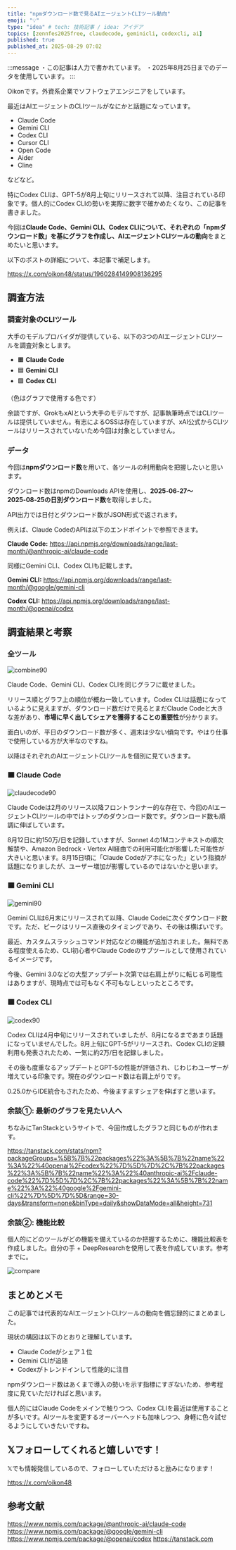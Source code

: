 ```yaml
---
title: "npmダウンロード数で見るAIエージェントCLIツール動向"
emoji: "💡"
type: "idea" # tech: 技術記事 / idea: アイデア
topics: [zennfes2025free, claudecode, geminicli, codexcli, ai]
published: true
published_at: 2025-08-29 07:02
---
```


:::message
・この記事は人力で書かれています。
・2025年8月25日までのデータを使用しています。
:::

Oikonです。外資系企業でソフトウェアエンジニアをしています。

最近はAIエージェントのCLIツールがなにかと話題になっています。

* Claude Code
* Gemini CLI
* Codex CLI
* Cursor CLI
* Open Code
* Aider
* Cline

などなど。

特にCodex CLIは、GPT-5が8月上旬にリリースされて以降、注目されている印象です。個人的にCodex CLIの勢いを実際に数字で確かめたくなり、この記事を書きました。

今回は**Claude Code、Gemini CLI、Codex CLIについて、それぞれの「npmダウンロード数」を基にグラフを作成し、AIエージェントCLIツールの動向**をまとめたいと思います。

以下のポストの詳細について、本記事で補足します。

https://x.com/oikon48/status/1960284149908136295

## 調査方法

### 調査対象のCLIツール

大手のモデルプロバイダが提供している、以下の3つのAIエージェントCLIツールを調査対象とします。

* 🟧 **Claude Code**
* 🟦 **Gemini CLI**
* 🟩 **Codex CLI**

（色はグラフで使用する色です）

余談ですが、GrokもxAIという大手のモデルですが、記事執筆時点ではCLIツールは提供していません。有志によるOSSは存在していますが、xAI公式からCLIツールはリリースされていないため今回は対象としていません。

### データ

今回は**npmダウンロード数**を用いて、各ツールの利用動向を把握したいと思います。

ダウンロード数はnpmのDownloads APIを使用し、**2025‑06‑27〜2025‑08‑25の日別ダウンロード数**を取得しました。

API出力では日付とダウンロード数がJSON形式で返されます。

例えば、Claude CodeのAPIは以下のエンドポイントで参照できます。

**Claude Code:**
https://api.npmjs.org/downloads/range/last-month/@anthropic-ai/claude-code

同様にGemini CLI、Codex CLIも記載します。

**Gemini CLI:**
https://api.npmjs.org/downloads/range/last-month/@google/gemini-cli

**Codex CLI:**
https://api.npmjs.org/downloads/range/last-month/@openai/codex

## 調査結果と考察

### 全ツール

![combine90](/images/ai-cli-tools/combined_90days_trim_color.png)

Claude Code、Gemini CLI、Codex CLIを同じグラフに載せました。

リリース順とグラフ上の順位が概ね一致しています。Codex CLIは話題になっているように見えますが、ダウンロード数だけで見るとまだClaude Codeと大きな差があり、**市場に早く出してシェアを獲得することの重要性**が分かります。

面白いのが、平日のダウンロード数が多く、週末は少ない傾向です。やはり仕事で使用している方が大半なのですね。

以降はそれぞれのAIエージェントCLIツールを個別に見ていきます。

### 🟧 Claude Code

![claudecode90](/images/ai-cli-tools/claude_code_90days_trim_color.png)

Claude Codeは2月のリリース以降フロントランナー的な存在で、今回のAIエージェントCLIツールの中ではトップのダウンロード数です。ダウンロード数も順調に伸ばしています。

8月12日に約150万/日を記録していますが、Sonnet 4の1Mコンテキストの順次解禁や、Amazon Bedrock・Vertex AI経由での利用可能化が影響した可能性が大きいと思います。8月15日頃に「Claude Codeがアホになった」という指摘が話題になりましたが、ユーザー増加が影響しているのではないかと思います。

### 🟦 Gemini CLI

![gemini90](/images/ai-cli-tools/gemini_cli_90days_trim_color.png)

Gemini CLIは6月末にリリースされて以降、Claude Codeに次ぐダウンロード数です。ただ、ピークはリリース直後のタイミングであり、その後は横ばいです。

最近、カスタムスラッシュコマンド対応などの機能が追加されました。無料である程度使えるため、CLI初心者やClaude Codeのサブツールとして使用されているイメージです。

今後、Gemini 3.0などの大型アップデート次第では右肩上がりに転じる可能性はありますが、現時点では可もなく不可もなしといったところです。

### 🟩 Codex CLI

![codex90](/images/ai-cli-tools/codex_cli_90days_trim_color.png)

Codex CLIは4月中旬にリリースされていましたが、8月になるまであまり話題になっていませんでした。8月上旬にGPT-5がリリースされ、Codex CLIの定額利用も発表されたため、一気に約2万/日を記録しました。

その後も度重なるアップデートとGPT-5の性能が評価され、じわじわユーザーが増えている印象です。現在のダウンロード数は右肩上がりです。

0.25.0からIDE統合もされたため、今後ますますシェアを伸ばすと思います。

### 余談①: 最新のグラフを見たい人へ

ちなみにTanStackというサイトで、今回作成したグラフと同じものが作れます。

https://tanstack.com/stats/npm?packageGroups=%5B%7B%22packages%22%3A%5B%7B%22name%22%3A%22%40openai%2Fcodex%22%7D%5D%7D%2C%7B%22packages%22%3A%5B%7B%22name%22%3A%22%40anthropic-ai%2Fclaude-code%22%7D%5D%7D%2C%7B%22packages%22%3A%5B%7B%22name%22%3A%22%40google%2Fgemini-cli%22%7D%5D%7D%5D&range=30-days&transform=none&binType=daily&showDataMode=all&height=731

### 余談②: 機能比較

個人的にどのツールがどの機能を備えているのか把握するために、機能比較表を作成しました。自分の手 + DeepResearchを使用して表を作成しています。参考までに。

![compare](/images/ai-cli-tools/compare2.png)

<!-- https://x.com/oikon48/status/1961024064786759787 -->

## まとめとメモ

この記事では代表的なAIエージェントCLIツールの動向を備忘録的にまとめました。

現状の構図は以下のとおりと理解しています。

* Claude Codeがシェア１位
* Gemini CLIが追随
* Codexがトレンドインして性能的に注目

npmダウンロード数はあくまで導入の勢いを示す指標にすぎないため、参考程度に見ていただければと思います。

個人的にはClaude Codeをメインで触りつつ、Codex CLIを最近は使用することが多いです。AIツールを変更するオーバーヘッドも加味しつつ、身軽に色々試せるようにしていきたいですね。

## 𝕏フォローしてくれると嬉しいです！

𝕏でも情報発信しているので、フォローしていただけると励みになります！

https://x.com/oikon48

## 参考文献

https://www.npmjs.com/package/@anthropic-ai/claude-code
https://www.npmjs.com/package/@google/gemini-cli
https://www.npmjs.com/package/@openai/codex
https://tanstack.com